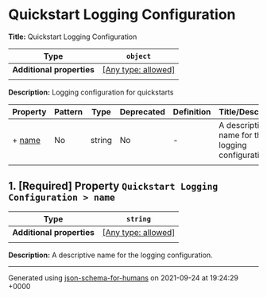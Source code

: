 # Quickstart Logging Configuration

**Title:** Quickstart Logging Configuration

| Type                      | `object`                                                                  |
| ------------------------- | ------------------------------------------------------------------------- |
| **Additional properties** | [[Any type: allowed]](# "Additional Properties of any type are allowed.") |
|                           |                                                                           |

**Description:** Logging configuration for quickstarts

| Property         | Pattern | Type   | Deprecated | Definition | Title/Description                                 |
| ---------------- | ------- | ------ | ---------- | ---------- | ------------------------------------------------- |
| + [name](#name ) | No      | string | No         | -          | A descriptive name for the logging configuration. |
|                  |         |        |            |            |                                                   |

## <a name="name"></a>1. [Required] Property `Quickstart Logging Configuration > name`

| Type                      | `string`                                                                  |
| ------------------------- | ------------------------------------------------------------------------- |
| **Additional properties** | [[Any type: allowed]](# "Additional Properties of any type are allowed.") |
|                           |                                                                           |

**Description:** A descriptive name for the logging configuration.

----------------------------------------------------------------------------------------------------------------------------
Generated using [json-schema-for-humans](https://github.com/coveooss/json-schema-for-humans) on 2021-09-24 at 19:24:29 +0000